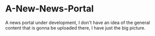 # A-New-News-Portal
A news portal under development, I don't have an idea of the general content that is gonna be uploaded there, I have just the big picture.
